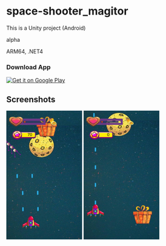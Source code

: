 # space-shooter_magitor
This is a Unity project (Android)

alpha

ARM64, .NET4

### Download App
<a href='https://play.google.com/store/apps/details?id=com.game.shooter.magitor'><img alt='Get it on Google Play' src='https://play.google.com/intl/en_us/badges/images/generic/en_badge_web_generic.png' width="220" height="100"/></a>

## Screenshots
<img src="screenshot/1.jpg" width="200" height="340">

<img src="screenshot/2.jpg" width="200" height="340">
